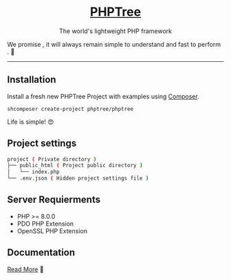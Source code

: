 <h1 align=center><a href="https://www.phptree.org">PHPTree</a></h1>

<p align=center>
The world's lightweight PHP framework
</p>

We promise , it will always remain simple to understand and fast to perform . 🫡 

-----

## Installation

Install a fresh new PHPTree Project with examples using <a href="https://getcomposer.org/" target="_blank">Composer</a>. 

```shcomposer create-project phptree/phptree```

Life is simple! 😍

## Project settings

```sh
project ( Private directory )
├── public_html ( Project public directory )
│   └── index.php 
└── .env.json ( Hidden project settings file ) 
```


## Server Requierments

 * PHP >= 8.0.0
 * PDO PHP Extension
 * OpenSSL PHP Extension


## Documentation

<a href="https://www.phptree.org">Read More</a> 🧐
